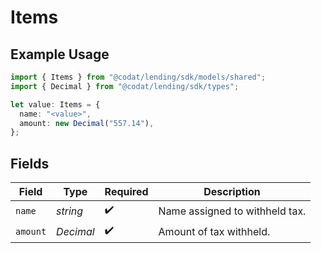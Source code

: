 # Items

## Example Usage

```typescript
import { Items } from "@codat/lending/sdk/models/shared";
import { Decimal } from "@codat/lending/sdk/types";

let value: Items = {
  name: "<value>",
  amount: new Decimal("557.14"),
};
```

## Fields

| Field                          | Type                           | Required                       | Description                    |
| ------------------------------ | ------------------------------ | ------------------------------ | ------------------------------ |
| `name`                         | *string*                       | :heavy_check_mark:             | Name assigned to withheld tax. |
| `amount`                       | *Decimal*                      | :heavy_check_mark:             | Amount of tax withheld.        |